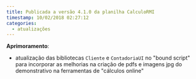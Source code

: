 ```yaml
---
title: Publicada a versão 4.1.0 da planilha CalculoRMI
timestamp: 10/02/2018 02:27:12
categories:
  - atualizações
---
```


**Aprimoramento**:
+ atualização das bibliotecas `Cliente` e `ContadoriaUI` no "bound script" para incorporar as melhorias na criação de pdfs e imagens jpg do demonstrativo na ferramentas de "cálculos online" 